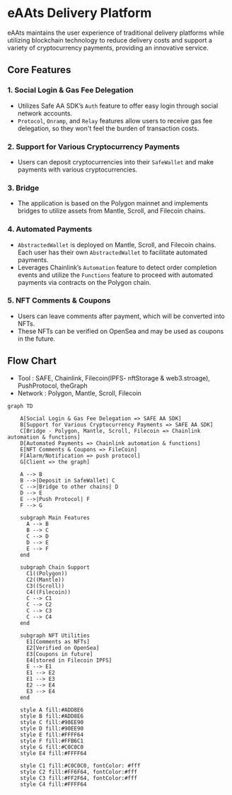 # eAAts Delivery Platform

eAAts maintains the user experience of traditional delivery platforms while utilizing blockchain technology to reduce delivery costs and support a variety of cryptocurrency payments, providing an innovative service.

## Core Features

### 1. Social Login & Gas Fee Delegation

- Utilizes Safe AA SDK’s `Auth` feature to offer easy login through social network accounts.
- `Protocol`, `Onramp`, and `Relay` features allow users to receive gas fee delegation, so they won't feel the burden of transaction costs.

### 2. Support for Various Cryptocurrency Payments

- Users can deposit cryptocurrencies into their `SafeWallet` and make payments with various cryptocurrencies.

### 3. Bridge

- The application is based on the Polygon mainnet and implements bridges to utilize assets from Mantle, Scroll, and Filecoin chains.

### 4. Automated Payments

- `AbstractedWallet` is deployed on Mantle, Scroll, and Filecoin chains. Each user has their own `AbstractedWallet` to facilitate automated payments.
- Leverages Chainlink’s `Automation` feature to detect order completion events and utilize the `Functions` feature to proceed with automated payments via contracts on the Polygon chain.

### 5. NFT Comments & Coupons

- Users can leave comments after payment, which will be converted into NFTs.
- These NFTs can be verified on OpenSea and may be used as coupons in the future.

## Flow Chart
- Tool : SAFE, Chainlink, Filecoin(IPFS- nftStorage & web3.stroage), PushProtocol, theGraph
- Network : Polygon, Mantle, Scroll, Filecoin

```mermaid
graph TD

    A[Social Login & Gas Fee Delegation => SAFE AA SDK]
    B[Support for Various Cryptocurrency Payments => SAFE AA SDK]
    C[Bridge - Polygon, Mantle, Scroll, Filecoin => Chainlink automation & functions]
    D[Automated Payments => Chainlink automation & functions]
    E[NFT Comments & Coupons => FileCoin]
    F[Alarm/Notification => push protocol]
    G[Client => the graph]

    A --> B
    B -->|Deposit in SafeWallet| C
    C -->|Bridge to other chains| D
    D --> E
    E -->|Push Protocol| F
    F --> G

    subgraph Main Features
      A --> B
      B --> C
      C --> D
      D --> E
      E --> F
    end

    subgraph Chain Support
      C1((Polygon))
      C2((Mantle))
      C3((Scroll))
      C4((Filecoin))
      C --> C1
      C --> C2
      C --> C3
      C --> C4
    end

    subgraph NFT Utilities
      E1[Comments as NFTs]
      E2[Verified on OpenSea]
      E3[Coupons in future]
      E4[stored in Filecoin IPFS]
      E --> E1
      E1 --> E2
      E1 --> E3
      E2 --> E4
      E3 --> E4
    end

    style A fill:#ADD8E6
    style B fill:#ADD8E6
    style C fill:#90EE90
    style D fill:#90EE90
    style E fill:#FFFF64
    style F fill:#FFB6C1
    style G fill:#C0C0C0
    style E4 fill:#FFFF64

    style C1 fill:#C0C0C0, fontColor: #fff
    style C2 fill:#FF6F64, fontColor:#fff
    style C3 fill:#FF2F64, fontColor:#fff
    style C4 fill:#FFFF64
```
